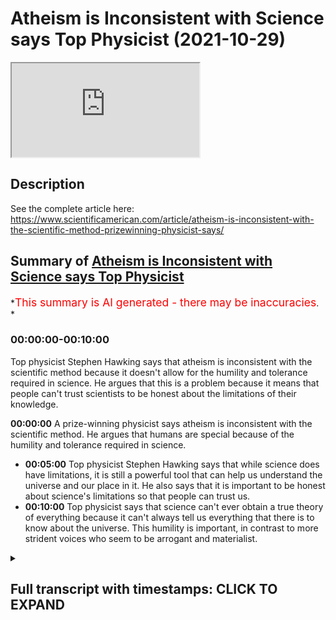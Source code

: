 # Atheism is Inconsistent with Science says Top Physicist (2021-10-29)

<iframe loading='lazy' allow='autoplay' src='https://www.youtube.com/embed/iCcA-kuASDQ'></iframe>

## Description

See the complete article here: <https://www.scientificamerican.com/article/atheism-is-inconsistent-with-the-scientific-method-prizewinning-physicist-says/>

## Summary of [Atheism is Inconsistent with Science says Top Physicist](https://www.youtube.com/watch?v=iCcA-kuASDQ)

*<span style="color:red; font-size:125%">This summary is AI generated - there may be inaccuracies</span>. *

### <a onclick="modifyYTiframeseektime('0')">00:00:00-00:10:00</a>

Top physicist Stephen Hawking says that atheism is inconsistent with the scientific method because it doesn't allow for the humility and tolerance required in science. He argues that this is a problem because it means that people can't trust scientists to be honest about the limitations of their knowledge.

**<a onclick="modifyYTiframeseektime('0')">00:00:00</a>** A prize-winning physicist says atheism is inconsistent with the scientific method. He argues that humans are special because of the humility and tolerance required in science.

* **<a onclick="modifyYTiframeseektime('300')">00:05:00</a>** Top physicist Stephen Hawking says that while science does have limitations, it is still a powerful tool that can help us understand the universe and our place in it. He also says that it is important to be honest about science's limitations so that people can trust us.
* **<a onclick="modifyYTiframeseektime('600')">00:10:00</a>** Top physicist says that science can't ever obtain a true theory of everything because it can't always tell us everything that there is to know about the universe. This humility is important, in contrast to more strident voices who seem to be arrogant and materialist.

<details><summary><h2>Full transcript with timestamps: CLICK TO EXPAND</h2></summary>

<a onclick="modifyYTiframeseektime('1')">0:00:01</a> atheism is inconsistent with the  
<a onclick="modifyYTiframeseektime('4')">0:00:04</a> scientific method a prize-winning  
<a onclick="modifyYTiframeseektime('7')">0:00:07</a> physicist says  
<a onclick="modifyYTiframeseektime('9')">0:00:09</a> in conversation with scientific american  
<a onclick="modifyYTiframeseektime('11')">0:00:11</a> the leading american journal the  
<a onclick="modifyYTiframeseektime('13')">0:00:13</a> templeton prize winner does not pull  
<a onclick="modifyYTiframeseektime('16')">0:00:16</a> punches on the limits of science the  
<a onclick="modifyYTiframeseektime('18')">0:00:18</a> value of humility and the irrationality  
<a onclick="modifyYTiframeseektime('22')">0:00:22</a> of non-belief  
<a onclick="modifyYTiframeseektime('24')">0:00:24</a> professor marcelo gleicer is a  
<a onclick="modifyYTiframeseektime('27')">0:00:27</a> theoretical physicist at dartmouth  
<a onclick="modifyYTiframeseektime('30')">0:00:30</a> college this is an elite academic  
<a onclick="modifyYTiframeseektime('32')">0:00:32</a> institution in the us  
<a onclick="modifyYTiframeseektime('34')">0:00:34</a> and a prolific science popularizer who  
<a onclick="modifyYTiframeseektime('37')">0:00:37</a> won the templeton prize  
<a onclick="modifyYTiframeseektime('39')">0:00:39</a> the award from the john templeton  
<a onclick="modifyYTiframeseektime('41')">0:00:41</a> foundation recognizes an individual  
<a onclick="modifyYTiframeseektime('44')">0:00:44</a> quote who has made an exceptional  
<a onclick="modifyYTiframeseektime('46')">0:00:46</a> contribution to affirming life's  
<a onclick="modifyYTiframeseektime('48')">0:00:48</a> spiritual dimension end quote its past  
<a onclick="modifyYTiframeseektime('52')">0:00:52</a> recipients include  
<a onclick="modifyYTiframeseektime('54')">0:00:54</a> sir martin rees the astronomer royal  
<a onclick="modifyYTiframeseektime('56')">0:00:56</a> here in the uk and freeman dyson  
<a onclick="modifyYTiframeseektime('60')">0:01:00</a> across his 35 year career in science  
<a onclick="modifyYTiframeseektime('63')">0:01:03</a> professor gleicer's research has covered  
<a onclick="modifyYTiframeseektime('66')">0:01:06</a> the early universe to the behavior of  
<a onclick="modifyYTiframeseektime('68')">0:01:08</a> fundamental particles and the origins of  
<a onclick="modifyYTiframeseektime('72')">0:01:12</a> life  
<a onclick="modifyYTiframeseektime('73')">0:01:13</a> but in awarding him  
<a onclick="modifyYTiframeseektime('75')">0:01:15</a> its most prestigious honor the templeton  
<a onclick="modifyYTiframeseektime('78')">0:01:18</a> foundation chiefly cited his status as a  
<a onclick="modifyYTiframeseektime('81')">0:01:21</a> leading public intellectual revealing  
<a onclick="modifyYTiframeseektime('84')">0:01:24</a> quote the historical philosophical and  
<a onclick="modifyYTiframeseektime('87')">0:01:27</a> cultural links between science the  
<a onclick="modifyYTiframeseektime('89')">0:01:29</a> humanities and spirituality  
<a onclick="modifyYTiframeseektime('93')">0:01:33</a> the journal scientific americans spoke  
<a onclick="modifyYTiframeseektime('95')">0:01:35</a> with professor glyser about the need for  
<a onclick="modifyYTiframeseektime('98')">0:01:38</a> humility in science why humans are  
<a onclick="modifyYTiframeseektime('100')">0:01:40</a> special  
<a onclick="modifyYTiframeseektime('102')">0:01:42</a> and the fundamental source of his  
<a onclick="modifyYTiframeseektime('104')">0:01:44</a> curiosity as a physicist  
<a onclick="modifyYTiframeseektime('107')">0:01:47</a> and the journal asked him which aspect  
<a onclick="modifyYTiframeseektime('109')">0:01:49</a> of your work do you think is most  
<a onclick="modifyYTiframeseektime('111')">0:01:51</a> relevant to the templeton foundation's  
<a onclick="modifyYTiframeseektime('114')">0:01:54</a> spiritual aims and he says probably my  
<a onclick="modifyYTiframeseektime('117')">0:01:57</a> belief in humility  
<a onclick="modifyYTiframeseektime('119')">0:01:59</a> i believe we should take a much humbler  
<a onclick="modifyYTiframeseektime('122')">0:02:02</a> approach to knowledge in the sense that  
<a onclick="modifyYTiframeseektime('124')">0:02:04</a> if you look carefully at the way science  
<a onclick="modifyYTiframeseektime('127')">0:02:07</a> works you'll see that yes it is  
<a onclick="modifyYTiframeseektime('129')">0:02:09</a> wonderful magnificent but it has limits  
<a onclick="modifyYTiframeseektime('133')">0:02:13</a> and this is a really important point he  
<a onclick="modifyYTiframeseektime('134')">0:02:14</a> makes i think  
<a onclick="modifyYTiframeseektime('136')">0:02:16</a> and we have to understand and respect  
<a onclick="modifyYTiframeseektime('138')">0:02:18</a> those limits  
<a onclick="modifyYTiframeseektime('140')">0:02:20</a> and by doing that we understand  
<a onclick="modifyYTiframeseektime('142')">0:02:22</a> understand how science advances  
<a onclick="modifyYTiframeseektime('144')">0:02:24</a> science becomes  
<a onclick="modifyYTiframeseektime('146')">0:02:26</a> really a deeply spiritual conversation  
<a onclick="modifyYTiframeseektime('149')">0:02:29</a> with the mysterious about all the things  
<a onclick="modifyYTiframeseektime('152')">0:02:32</a> we don't know  
<a onclick="modifyYTiframeseektime('154')">0:02:34</a> so that's one answer to your question he  
<a onclick="modifyYTiframeseektime('156')">0:02:36</a> says  
<a onclick="modifyYTiframeseektime('157')">0:02:37</a> and that has nothing to do with  
<a onclick="modifyYTiframeseektime('158')">0:02:38</a> organized religion obviously but it does  
<a onclick="modifyYTiframeseektime('160')">0:02:40</a> inform my position against atheism  
<a onclick="modifyYTiframeseektime('164')">0:02:44</a> i consider myself an agnostic he says  
<a onclick="modifyYTiframeseektime('168')">0:02:48</a> then he's asked why are you against  
<a onclick="modifyYTiframeseektime('170')">0:02:50</a> atheism it's very interesting  
<a onclick="modifyYTiframeseektime('172')">0:02:52</a> and he says i honestly think atheism is  
<a onclick="modifyYTiframeseektime('175')">0:02:55</a> inconsistent with the scientific method  
<a onclick="modifyYTiframeseektime('178')">0:02:58</a> what i mean by that is what is atheism  
<a onclick="modifyYTiframeseektime('182')">0:03:02</a> it's a statement a categorical statement  
<a onclick="modifyYTiframeseektime('185')">0:03:05</a> that expresses belief in non-belief  
<a onclick="modifyYTiframeseektime('189')">0:03:09</a> i don't believe even though i have no  
<a onclick="modifyYTiframeseektime('192')">0:03:12</a> evidence for or again simply i don't  
<a onclick="modifyYTiframeseektime('194')">0:03:14</a> believe period  
<a onclick="modifyYTiframeseektime('196')">0:03:16</a> it's a declaration  
<a onclick="modifyYTiframeseektime('198')">0:03:18</a> but in science we don't really do  
<a onclick="modifyYTiframeseektime('201')">0:03:21</a> declarations  
<a onclick="modifyYTiframeseektime('203')">0:03:23</a> we say okay you can have a hypothesis  
<a onclick="modifyYTiframeseektime('206')">0:03:26</a> you have to have some evidence  
<a onclick="modifyYTiframeseektime('208')">0:03:28</a> for or against that  
<a onclick="modifyYTiframeseektime('210')">0:03:30</a> and so an agnostic would say look i have  
<a onclick="modifyYTiframeseektime('213')">0:03:33</a> no evidence for god or any kind of god  
<a onclick="modifyYTiframeseektime('216')">0:03:36</a> what god first of all the maori gods or  
<a onclick="modifyYTiframeseektime('218')">0:03:38</a> the jewish christian or muslim god which  
<a onclick="modifyYTiframeseektime('221')">0:03:41</a> god is that  
<a onclick="modifyYTiframeseektime('223')">0:03:43</a> but on the other hand an agnostic would  
<a onclick="modifyYTiframeseektime('225')">0:03:45</a> acknowledge no right to make a final  
<a onclick="modifyYTiframeseektime('228')">0:03:48</a> statement about something he or she  
<a onclick="modifyYTiframeseektime('231')">0:03:51</a> doesn't know about  
<a onclick="modifyYTiframeseektime('233')">0:03:53</a> the absence of evidence is not evidence  
<a onclick="modifyYTiframeseektime('236')">0:03:56</a> of absence not all that  
<a onclick="modifyYTiframeseektime('238')">0:03:58</a> this positions me very much against all  
<a onclick="modifyYTiframeseektime('241')">0:04:01</a> of the new atheist guys even though i  
<a onclick="modifyYTiframeseektime('243')">0:04:03</a> want my message to be respectful of  
<a onclick="modifyYTiframeseektime('245')">0:04:05</a> people's beliefs and reasoning  
<a onclick="modifyYTiframeseektime('249')">0:04:09</a> and i think obviously the templeton  
<a onclick="modifyYTiframeseektime('251')">0:04:11</a> foundation likes all of this because  
<a onclick="modifyYTiframeseektime('253')">0:04:13</a> this is part of an emerging conversation  
<a onclick="modifyYTiframeseektime('257')">0:04:17</a> it's not just me it's a bunch of my  
<a onclick="modifyYTiframeseektime('259')">0:04:19</a> colleagues including the astrophysicist  
<a onclick="modifyYTiframeseektime('262')">0:04:22</a> adam frank  
<a onclick="modifyYTiframeseektime('264')">0:04:24</a> talking more and more about the relation  
<a onclick="modifyYTiframeseektime('267')">0:04:27</a> between science and spirituality very  
<a onclick="modifyYTiframeseektime('270')">0:04:30</a> interesting stuff  
<a onclick="modifyYTiframeseektime('271')">0:04:31</a> and then he comes to some fascinating  
<a onclick="modifyYTiframeseektime('273')">0:04:33</a> comments about our place in the universe  
<a onclick="modifyYTiframeseektime('276')">0:04:36</a> scientific american asks him so a  
<a onclick="modifyYTiframeseektime('278')">0:04:38</a> message of humility open-mindedness and  
<a onclick="modifyYTiframeseektime('281')">0:04:41</a> tolerance  
<a onclick="modifyYTiframeseektime('283')">0:04:43</a> other than in discussions of god where  
<a onclick="modifyYTiframeseektime('286')">0:04:46</a> else do you see the most important need  
<a onclick="modifyYTiframeseektime('288')">0:04:48</a> for this ethos  
<a onclick="modifyYTiframeseektime('290')">0:04:50</a> and the professor replies  
<a onclick="modifyYTiframeseektime('293')">0:04:53</a> you know i'm a rare earth kind of guy  
<a onclick="modifyYTiframeseektime('296')">0:04:56</a> i think our situation may be rather  
<a onclick="modifyYTiframeseektime('299')">0:04:59</a> special on a planetary or even galactic  
<a onclick="modifyYTiframeseektime('302')">0:05:02</a> scale  
<a onclick="modifyYTiframeseektime('303')">0:05:03</a> so when people talk about copernicus and  
<a onclick="modifyYTiframeseektime('306')">0:05:06</a> copernicanism the principle of  
<a onclick="modifyYTiframeseektime('308')">0:05:08</a> mediocrity that states we should expect  
<a onclick="modifyYTiframeseektime('311')">0:05:11</a> to be average and typical i say  
<a onclick="modifyYTiframeseektime('314')">0:05:14</a> you know what it's time to get beyond  
<a onclick="modifyYTiframeseektime('316')">0:05:16</a> that  
<a onclick="modifyYTiframeseektime('318')">0:05:18</a> when you look out there at the other  
<a onclick="modifyYTiframeseektime('319')">0:05:19</a> planets and the exoplanets that we can  
<a onclick="modifyYTiframeseektime('322')">0:05:22</a> make some sense of  
<a onclick="modifyYTiframeseektime('324')">0:05:24</a> when you look at the history of life on  
<a onclick="modifyYTiframeseektime('326')">0:05:26</a> earth you will realize this place called  
<a onclick="modifyYTiframeseektime('329')">0:05:29</a> earth is absolutely amazing  
<a onclick="modifyYTiframeseektime('333')">0:05:33</a> and maybe yes there are others out there  
<a onclick="modifyYTiframeseektime('335')">0:05:35</a> possibly who knows we certainly expect  
<a onclick="modifyYTiframeseektime('338')">0:05:38</a> so  
<a onclick="modifyYTiframeseektime('339')">0:05:39</a> but right now what we know  
<a onclick="modifyYTiframeseektime('341')">0:05:41</a> is that we have this world and we are  
<a onclick="modifyYTiframeseektime('343')">0:05:43</a> these amazing molecular machines  
<a onclick="modifyYTiframeseektime('346')">0:05:46</a> capable of self-awareness  
<a onclick="modifyYTiframeseektime('349')">0:05:49</a> and all that makes us very special  
<a onclick="modifyYTiframeseektime('352')">0:05:52</a> indeed  
<a onclick="modifyYTiframeseektime('354')">0:05:54</a> and we know for a fact that there will  
<a onclick="modifyYTiframeseektime('356')">0:05:56</a> be no other humans in the universe there  
<a onclick="modifyYTiframeseektime('359')">0:05:59</a> may be some humanoids out there  
<a onclick="modifyYTiframeseektime('361')">0:06:01</a> somewhere  
<a onclick="modifyYTiframeseektime('362')">0:06:02</a> we are but we are unique products of our  
<a onclick="modifyYTiframeseektime('365')">0:06:05</a> single  
<a onclick="modifyYTiframeseektime('366')">0:06:06</a> small planet's long history he says  
<a onclick="modifyYTiframeseektime('370')">0:06:10</a> the point is this to understand modern  
<a onclick="modifyYTiframeseektime('372')">0:06:12</a> science within this framework is to put  
<a onclick="modifyYTiframeseektime('375')">0:06:15</a> humanity back into a kind of moral  
<a onclick="modifyYTiframeseektime('378')">0:06:18</a> center of the universe in which we have  
<a onclick="modifyYTiframeseektime('381')">0:06:21</a> the moral duty to preserve this planet  
<a onclick="modifyYTiframeseektime('384')">0:06:24</a> and its life with everything that we've  
<a onclick="modifyYTiframeseektime('387')">0:06:27</a> got because we understand how rare this  
<a onclick="modifyYTiframeseektime('390')">0:06:30</a> whole game is  
<a onclick="modifyYTiframeseektime('391')">0:06:31</a> and that for all practical purposes we  
<a onclick="modifyYTiframeseektime('394')">0:06:34</a> are alone  
<a onclick="modifyYTiframeseektime('395')">0:06:35</a> for now anyways  
<a onclick="modifyYTiframeseektime('397')">0:06:37</a> we have to do this  
<a onclick="modifyYTiframeseektime('399')">0:06:39</a> and then the uh scientific american says  
<a onclick="modifyYTiframeseektime('402')">0:06:42</a> to him  
<a onclick="modifyYTiframeseektime('403')">0:06:43</a> let me play devil's advocate for a  
<a onclick="modifyYTiframeseektime('405')">0:06:45</a> moment only because earlier you refer to  
<a onclick="modifyYTiframeseektime('407')">0:06:47</a> the value of humility in science  
<a onclick="modifyYTiframeseektime('411')">0:06:51</a> some would say now is not the time to be  
<a onclick="modifyYTiframeseektime('413')">0:06:53</a> humble given the rise the rising tide of  
<a onclick="modifyYTiframeseektime('416')">0:06:56</a> active open hostility to science and  
<a onclick="modifyYTiframeseektime('420')">0:07:00</a> objectivity around the globe  
<a onclick="modifyYTiframeseektime('422')">0:07:02</a> how would you respond to that  
<a onclick="modifyYTiframeseektime('425')">0:07:05</a> and he replies  
<a onclick="modifyYTiframeseektime('426')">0:07:06</a> this is of course something people have  
<a onclick="modifyYTiframeseektime('428')">0:07:08</a> already told me  
<a onclick="modifyYTiframeseektime('430')">0:07:10</a> and are you really sure you want to say  
<a onclick="modifyYTiframeseektime('432')">0:07:12</a> these things they say  
<a onclick="modifyYTiframeseektime('434')">0:07:14</a> and my answer is yes absolutely  
<a onclick="modifyYTiframeseektime('438')">0:07:18</a> there is a difference between science  
<a onclick="modifyYTiframeseektime('440')">0:07:20</a> and what we can call scientism  
<a onclick="modifyYTiframeseektime('443')">0:07:23</a> which is the notion that science can  
<a onclick="modifyYTiframeseektime('445')">0:07:25</a> solve all problems and this is a really  
<a onclick="modifyYTiframeseektime('447')">0:07:27</a> important point i think he makes  
<a onclick="modifyYTiframeseektime('449')">0:07:29</a> to a large extent it is not science but  
<a onclick="modifyYTiframeseektime('451')">0:07:31</a> rather how humanity has used science  
<a onclick="modifyYTiframeseektime('454')">0:07:34</a> that has put us in our present  
<a onclick="modifyYTiframeseektime('456')">0:07:36</a> difficulties  
<a onclick="modifyYTiframeseektime('458')">0:07:38</a> because most people in general have no  
<a onclick="modifyYTiframeseektime('460')">0:07:40</a> awareness of what science can and cannot  
<a onclick="modifyYTiframeseektime('464')">0:07:44</a> do  
<a onclick="modifyYTiframeseektime('465')">0:07:45</a> so they misuse it and they do not think  
<a onclick="modifyYTiframeseektime('468')">0:07:48</a> about science in a more pluralistic way  
<a onclick="modifyYTiframeseektime('471')">0:07:51</a> so okay you're going to develop a  
<a onclick="modifyYTiframeseektime('473')">0:07:53</a> self-driving car good  
<a onclick="modifyYTiframeseektime('476')">0:07:56</a> but how will that car handle hard  
<a onclick="modifyYTiframeseektime('479')">0:07:59</a> choices like whether to prioritize the  
<a onclick="modifyYTiframeseektime('481')">0:08:01</a> lives of its occupants or the lives of  
<a onclick="modifyYTiframeseektime('484')">0:08:04</a> pedestrian bystanders  
<a onclick="modifyYTiframeseektime('487')">0:08:07</a> is it going to be just the technologists  
<a onclick="modifyYTiframeseektime('489')">0:08:09</a> from google who decides let us hope not  
<a onclick="modifyYTiframeseektime('492')">0:08:12</a> and i say amen to that  
<a onclick="modifyYTiframeseektime('495')">0:08:15</a> you have to talk to philosophers you  
<a onclick="modifyYTiframeseektime('497')">0:08:17</a> have to talk to ethicists and i say we  
<a onclick="modifyYTiframeseektime('499')">0:08:19</a> need to talk to theologians too  
<a onclick="modifyYTiframeseektime('502')">0:08:22</a> and to not understand that he says to  
<a onclick="modifyYTiframeseektime('505')">0:08:25</a> say that science has all the answers to  
<a onclick="modifyYTiframeseektime('507')">0:08:27</a> me is just nonsense  
<a onclick="modifyYTiframeseektime('511')">0:08:31</a> we cannot presume that we are going to  
<a onclick="modifyYTiframeseektime('513')">0:08:33</a> solve all the problems of the world by  
<a onclick="modifyYTiframeseektime('515')">0:08:35</a> using a strict scientific approach  
<a onclick="modifyYTiframeseektime('519')">0:08:39</a> it will not be the case and it has never  
<a onclick="modifyYTiframeseektime('522')">0:08:42</a> ever been the case because the world is  
<a onclick="modifyYTiframeseektime('524')">0:08:44</a> too complex and science has  
<a onclick="modifyYTiframeseektime('527')">0:08:47</a> methodological powers as well as  
<a onclick="modifyYTiframeseektime('530')">0:08:50</a> methodological limitations  
<a onclick="modifyYTiframeseektime('534')">0:08:54</a> and so what do i say i say be honest i'm  
<a onclick="modifyYTiframeseektime('537')">0:08:57</a> going to be honest about the powers of  
<a onclick="modifyYTiframeseektime('538')">0:08:58</a> science so that people can actually  
<a onclick="modifyYTiframeseektime('541')">0:09:01</a> believe me for my honesty and  
<a onclick="modifyYTiframeseektime('543')">0:09:03</a> transparency  
<a onclick="modifyYTiframeseektime('545')">0:09:05</a> if you don't want to be honest and  
<a onclick="modifyYTiframeseektime('547')">0:09:07</a> transparent you're just going to become  
<a onclick="modifyYTiframeseektime('549')">0:09:09</a> a liar like everyone else  
<a onclick="modifyYTiframeseektime('551')">0:09:11</a> which is why i get upset he says by  
<a onclick="modifyYTiframeseektime('554')">0:09:14</a> misstatements like when you have  
<a onclick="modifyYTiframeseektime('557')">0:09:17</a> scientists stephen hawking the british  
<a onclick="modifyYTiframeseektime('560')">0:09:20</a> scientist and lawrence krauss among them  
<a onclick="modifyYTiframeseektime('563')">0:09:23</a> the american physicist claiming we have  
<a onclick="modifyYTiframeseektime('565')">0:09:25</a> solved the problem of the origin of the  
<a onclick="modifyYTiframeseektime('567')">0:09:27</a> universe or that string theory is  
<a onclick="modifyYTiframeseektime('569')">0:09:29</a> correct and that the final theory of  
<a onclick="modifyYTiframeseektime('572')">0:09:32</a> everything is at hand  
<a onclick="modifyYTiframeseektime('575')">0:09:35</a> such statements are bogus  
<a onclick="modifyYTiframeseektime('579')">0:09:39</a> so i feel as if i am a guardian for the  
<a onclick="modifyYTiframeseektime('582')">0:09:42</a> integrity of science right now someone  
<a onclick="modifyYTiframeseektime('584')">0:09:44</a> you can trust because this person is  
<a onclick="modifyYTiframeseektime('587')">0:09:47</a> open and honest enough to admit that the  
<a onclick="modifyYTiframeseektime('590')">0:09:50</a> scientific enterprise has limitations  
<a onclick="modifyYTiframeseektime('593')">0:09:53</a> which doesn't mean it's weak he says  
<a onclick="modifyYTiframeseektime('597')">0:09:57</a> and then finally very interesting  
<a onclick="modifyYTiframeseektime('599')">0:09:59</a> paragraph  
<a onclick="modifyYTiframeseektime('600')">0:10:00</a> you mentioned string theory says the  
<a onclick="modifyYTiframeseektime('602')">0:10:02</a> editor of the journal and your  
<a onclick="modifyYTiframeseektime('604')">0:10:04</a> skepticism about the notion of a final  
<a onclick="modifyYTiframeseektime('607')">0:10:07</a> theory of everything  
<a onclick="modifyYTiframeseektime('610')">0:10:10</a> where does this skepticism come from  
<a onclick="modifyYTiframeseektime('612')">0:10:12</a> that's a very important point he said  
<a onclick="modifyYTiframeseektime('614')">0:10:14</a> and our professor replies  
<a onclick="modifyYTiframeseektime('616')">0:10:16</a> it is impossible for science to obtain a  
<a onclick="modifyYTiframeseektime('619')">0:10:19</a> true theory of everything  
<a onclick="modifyYTiframeseektime('622')">0:10:22</a> and the reason for that is  
<a onclick="modifyYTiframeseektime('624')">0:10:24</a> epistemological epistemologies to do  
<a onclick="modifyYTiframeseektime('626')">0:10:26</a> with knowledge how we understand  
<a onclick="modifyYTiframeseektime('628')">0:10:28</a> the world around us  
<a onclick="modifyYTiframeseektime('630')">0:10:30</a> basically he says the way we acquire  
<a onclick="modifyYTiframeseektime('632')">0:10:32</a> information about the world is through  
<a onclick="modifyYTiframeseektime('634')">0:10:34</a> measurement  
<a onclick="modifyYTiframeseektime('636')">0:10:36</a> it's through instruments right and  
<a onclick="modifyYTiframeseektime('639')">0:10:39</a> because of that our measurements and  
<a onclick="modifyYTiframeseektime('641')">0:10:41</a> instruments are always going to tell us  
<a onclick="modifyYTiframeseektime('643')">0:10:43</a> uh a lot of stuff  
<a onclick="modifyYTiframeseektime('645')">0:10:45</a> but they are going to leave stuff out  
<a onclick="modifyYTiframeseektime('650')">0:10:50</a> and we cannot possibly ever think that  
<a onclick="modifyYTiframeseektime('652')">0:10:52</a> we could have a theory of everything  
<a onclick="modifyYTiframeseektime('655')">0:10:55</a> because we cannot ever think that we  
<a onclick="modifyYTiframeseektime('657')">0:10:57</a> know everything that there is to know  
<a onclick="modifyYTiframeseektime('660')">0:11:00</a> about the universe  
<a onclick="modifyYTiframeseektime('662')">0:11:02</a> now that's the end of the quote i think  
<a onclick="modifyYTiframeseektime('665')">0:11:05</a> it's very interesting because science  
<a onclick="modifyYTiframeseektime('666')">0:11:06</a> can't tell us about many really  
<a onclick="modifyYTiframeseektime('669')">0:11:09</a> important things it can't tell us what  
<a onclick="modifyYTiframeseektime('671')">0:11:11</a> is truth what is beauty how should i be  
<a onclick="modifyYTiframeseektime('674')">0:11:14</a> a good person what is right and wrong  
<a onclick="modifyYTiframeseektime('678')">0:11:18</a> how should i live my life is there life  
<a onclick="modifyYTiframeseektime('681')">0:11:21</a> after death even is there a creator of  
<a onclick="modifyYTiframeseektime('684')">0:11:24</a> the universe it can't prove that  
<a onclick="modifyYTiframeseektime('686')">0:11:26</a> mathematically or through measurements  
<a onclick="modifyYTiframeseektime('688')">0:11:28</a> there are other ways perhaps it could we  
<a onclick="modifyYTiframeseektime('690')">0:11:30</a> can understand that truth  
<a onclick="modifyYTiframeseektime('692')">0:11:32</a> so i think his emphasis on humility in  
<a onclick="modifyYTiframeseektime('696')">0:11:36</a> science is really important and it  
<a onclick="modifyYTiframeseektime('698')">0:11:38</a> strikes a beautiful note compared to  
<a onclick="modifyYTiframeseektime('700')">0:11:40</a> more strident voices uh who have  
<a onclick="modifyYTiframeseektime('703')">0:11:43</a> mentioned who uh come across as very uh  
<a onclick="modifyYTiframeseektime('706')">0:11:46</a> arrogant and materialist and  
<a onclick="modifyYTiframeseektime('707')">0:11:47</a> reductionist in their approach to life  
<a onclick="modifyYTiframeseektime('710')">0:11:50</a> the universe and everything anyway i'll  
<a onclick="modifyYTiframeseektime('713')">0:11:53</a> put a link to  
<a onclick="modifyYTiframeseektime('714')">0:11:54</a> the article in the description below  
<a onclick="modifyYTiframeseektime('717')">0:11:57</a> until next time  

</details>
